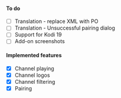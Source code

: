 #### To do

- [ ] Translation - replace XML with PO
- [ ] Translation - Unsuccessful pairing dialog 
- [ ] Support for Kodi 19
- [ ] Add-on screenshots

#### Implemented features

- [X] Channel playing
- [X] Channel logos
- [X] Channel filtering
- [X] Pairing